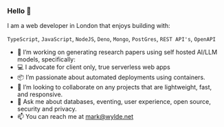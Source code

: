 ### Hello 👋

I am a web developer in London that enjoys building with:

`TypeScript`, `JavaScript`, `NodeJS`, `Deno`, `Mongo`, `PostGres`, `REST API's`, `OpenAPI`

- 🤖 I’m working on generating research papers using self hosted AI/LLM models, specifically:
- 💻 I advocate for client only, true serverless web apps
- 📦 I’m passionate about automated deployments using containers.
- 👯 I’m looking to collaborate on any projects that are lightweight, fast, and responsive.
- 💬 Ask me about databases, eventing, user experience, open source, security and privacy.
- 📫 You can reach me at mark@wylde.net
